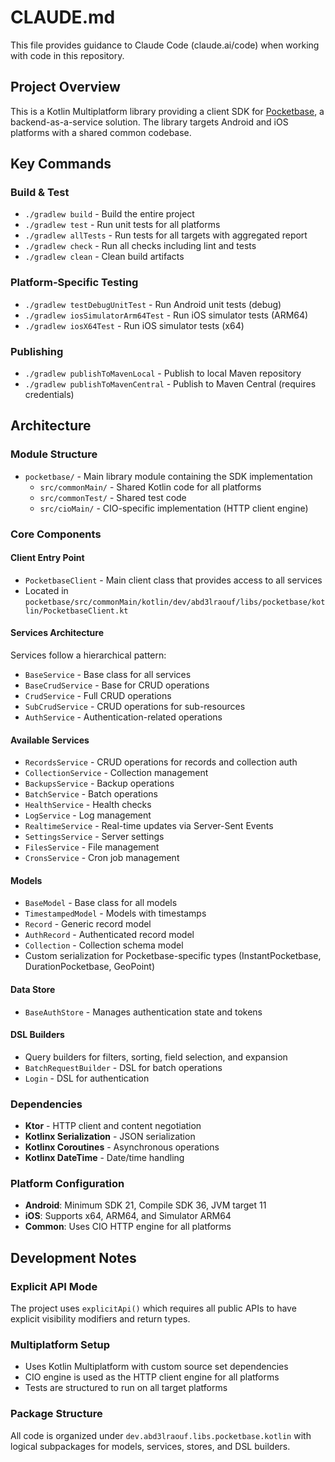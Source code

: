 # CLAUDE.md

This file provides guidance to Claude Code (claude.ai/code) when working with code in this repository.

## Project Overview

This is a Kotlin Multiplatform library providing a client SDK for [Pocketbase](https://pocketbase.io), a backend-as-a-service solution. The library targets Android and iOS platforms with a shared common codebase.

## Key Commands

### Build & Test
- `./gradlew build` - Build the entire project
- `./gradlew test` - Run unit tests for all platforms
- `./gradlew allTests` - Run tests for all targets with aggregated report
- `./gradlew check` - Run all checks including lint and tests
- `./gradlew clean` - Clean build artifacts

### Platform-Specific Testing
- `./gradlew testDebugUnitTest` - Run Android unit tests (debug)
- `./gradlew iosSimulatorArm64Test` - Run iOS simulator tests (ARM64)
- `./gradlew iosX64Test` - Run iOS simulator tests (x64)

### Publishing
- `./gradlew publishToMavenLocal` - Publish to local Maven repository
- `./gradlew publishToMavenCentral` - Publish to Maven Central (requires credentials)

## Architecture

### Module Structure
- `pocketbase/` - Main library module containing the SDK implementation
  - `src/commonMain/` - Shared Kotlin code for all platforms
  - `src/commonTest/` - Shared test code
  - `src/cioMain/` - CIO-specific implementation (HTTP client engine)

### Core Components

#### Client Entry Point
- `PocketbaseClient` - Main client class that provides access to all services
- Located in `pocketbase/src/commonMain/kotlin/dev/abd3lraouf/libs/pocketbase/kotlin/PocketbaseClient.kt`

#### Services Architecture
Services follow a hierarchical pattern:
- `BaseService` - Base class for all services
- `BaseCrudService` - Base for CRUD operations
- `CrudService` - Full CRUD operations
- `SubCrudService` - CRUD operations for sub-resources
- `AuthService` - Authentication-related operations

#### Available Services
- `RecordsService` - CRUD operations for records and collection auth
- `CollectionService` - Collection management
- `BackupsService` - Backup operations
- `BatchService` - Batch operations
- `HealthService` - Health checks
- `LogService` - Log management
- `RealtimeService` - Real-time updates via Server-Sent Events
- `SettingsService` - Server settings
- `FilesService` - File management
- `CronsService` - Cron job management

#### Models
- `BaseModel` - Base class for all models
- `TimestampedModel` - Models with timestamps
- `Record` - Generic record model
- `AuthRecord` - Authenticated record model
- `Collection` - Collection schema model
- Custom serialization for Pocketbase-specific types (InstantPocketbase, DurationPocketbase, GeoPoint)

#### Data Store
- `BaseAuthStore` - Manages authentication state and tokens

#### DSL Builders
- Query builders for filters, sorting, field selection, and expansion
- `BatchRequestBuilder` - DSL for batch operations
- `Login` - DSL for authentication

### Dependencies
- **Ktor** - HTTP client and content negotiation
- **Kotlinx Serialization** - JSON serialization
- **Kotlinx Coroutines** - Asynchronous operations
- **Kotlinx DateTime** - Date/time handling

### Platform Configuration
- **Android**: Minimum SDK 21, Compile SDK 36, JVM target 11
- **iOS**: Supports x64, ARM64, and Simulator ARM64
- **Common**: Uses CIO HTTP engine for all platforms

## Development Notes

### Explicit API Mode
The project uses `explicitApi()` which requires all public APIs to have explicit visibility modifiers and return types.

### Multiplatform Setup
- Uses Kotlin Multiplatform with custom source set dependencies
- CIO engine is used as the HTTP client engine for all platforms
- Tests are structured to run on all target platforms

### Package Structure
All code is organized under `dev.abd3lraouf.libs.pocketbase.kotlin` with logical subpackages for models, services, stores, and DSL builders.